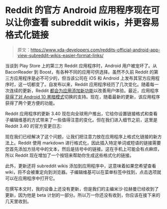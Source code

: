# Reddit 的官方 Android 应用程序现在可以让你查看 subreddit wikis，并更容易格式化链接

> 原文：<https://www.xda-developers.com/reddits-official-android-app-view-subreddit-wikis-easier-format-links/>

当谈到 Play Store 上的第三方 Reddit 应用程序时，Android 用户被宠坏了。从 BaconReader 到 Boost，有各种不同的应用可供选择。虽然不久前 Reddit 的第三方应用程序是必不可少的，但当该公司在 iOS 和 Android 上发布其官方应用程序时，这一切都变了。自发布以来，Reddit 应用程序经历了几次变化。随着每一次连续的更新，Reddit [都会为应用添加新功能](https://www.xda-developers.com/reddit-android-version-3-21-interactive-post-previews-chat/)以改善用户体验。最近，应用程序[获得了对 Android 10 黑暗模式](https://www.xda-developers.com/reddit-for-android-android-q-dark-mode/)切换的支持。现在，随着最新的更新，该应用程序获得了两个更方便的功能。

Reddit 应用程序的更新 3.40 现在向全球用户推出，它给你设置链接格式和查看子编辑维基的方式带来了一些值得注意的变化。但在我们进入细节之前，这里是 Reddit 3.40 的官方变更日志:

现在我们已经解决了这个问题，让我们把注意力放在应用程序上格式化链接的新方法上。Reddit 使用 markdown 进行格式化，因此插入特定单词或短语的链接需要您首先添加方括号中的文本，然后是括号中的链接。这在手机上可能会有点麻烦，所以 Reddit 现在增加了一个按钮来帮助你生成这些格式化的链接。

此外，更新还将 subreddit wikis 添加到应用程序中，这意味着如果您希望查看 wiki，将不会被重定向到浏览器。子编辑维基可以在菜单标签中找到，点击选项就可以在应用程序中打开它。

在撰写本文时，我的设备上还没有更新，但是我们的主编米沙·拉赫曼已经收到了更新，因为他是 beta 计划的一部分。所以万一你还没有收到，你应该在接下来的几天里收到。